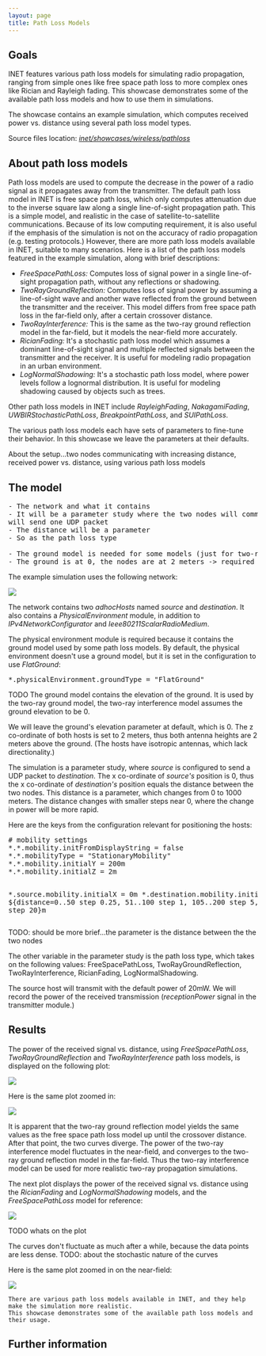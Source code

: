 ```yaml
---
layout: page
title: Path Loss Models
---
```


Goals
-----

INET features various path loss models for simulating radio propagation, ranging from simple ones like free space path loss to more complex ones like Rician and Rayleigh fading. This showcase demonstrates some of the available path loss models and how to use them in simulations.

The showcase contains an example simulation, which computes received power vs. distance using several path loss model types.

Source files location: <a href="https://github.com/inet-framework/inet-showcases/tree/master/wireless/pathloss" target="_blank"><var>inet/showcases/wireless/pathloss</var></a>

About path loss models
----------------------

Path loss models are used to compute the decrease in the power of a radio signal as it propagates away from the transmitter. The default path loss model in INET is free space path loss, which only computes attenuation due to the inverse square law along a single line-of-sight propagation path. This is a simple model, and realistic in the case of satellite-to-satellite communications. Because of its low computing requirement, it is also useful if the emphasis of the simulation is not on the accuracy of radio propagation (e.g. testing protocols.) However, there are more path loss models available in INET, suitable to many scenarios. Here is a list of the path loss models featured in the example simulation, along with brief descriptions:

-   <var>FreeSpacePathLoss:</var> Computes loss of signal power in a single line-of-sight propagation path, without any reflections or shadowing.
-   <var>TwoRayGroundReflection:</var> Computes loss of signal power by assuming a line-of-sight wave and another wave reflected from the ground between the transmitter and the receiver. This model differs from free space path loss in the far-field only, after a certain crossover distance.
-   <var>TwoRayInterference:</var> This is the same as the two-ray ground reflection model in the far-field, but it models the near-field more accurately.
-   <var>RicianFading:</var> It's a stochastic path loss model which assumes a dominant line-of-sight signal and multiple reflected signals between the transmitter and the receiver. It is useful for modeling radio propagation in an urban environment.
-   <var>LogNormalShadowing:</var> It's a stochastic path loss model, where power levels follow a lognormal distribution. It is useful for modeling shadowing caused by objects such as trees.

Other path loss models in INET include <var>RayleighFading</var>, <var>NakagamiFading</var>, <var>UWBIRStochasticPathLoss</var>, <var>BreakpointPathLoss</var>, and <var>SUIPathLoss</var>.

The various path loss models each have sets of parameters to fine-tune their behavior. In this showcase we leave the parameters at their defaults.

About the setup...two nodes communicating with increasing distance, received power vs. distance, using various path loss models

The model
---------

<pre>
- The network and what it contains
- It will be a parameter study where the two nodes will communicate; the source node
will send one UDP packet
- The distance will be a parameter
- So as the path loss type

- The ground model is needed for some models (just for two-ray ground ?)
- The ground is at 0, the nodes are at 2 meters -> required for the two-ray ground model
</pre>

The example simulation uses the following network:

<img src="network.png" class="screen" />

The network contains two <var>adhocHosts</var> named <var>source</var> and <var>destination</var>. It also contains a <var>PhysicalEnvironment</var> module, in addition to <var>IPv4NetworkConfigurator</var> and <var>Ieee80211ScalarRadioMedium</var>.

The physical environment module is required because it contains the ground model used by some path loss models. By default, the physical environment doesn't use a ground model, but it is set in the configuration to use <var>FlatGround</var>:

<p><pre class="snippet">
*.physicalEnvironment.groundType = "FlatGround"
</pre></p>

TODO
The ground model contains the elevation of the ground. It is used by the two-ray ground model, the two-ray interference model assumes the ground elevation to be 0.

We will leave the ground's elevation parameter at default, which is 0. The z co-ordinate of both hosts is set to 2 meters, thus both antenna heights are 2 meters above the ground. (The hosts have isotropic antennas, which lack directionality.)


The simulation is a parameter study, where <var>source</var> is configured to send a UDP packet to <var>destination</var>. The x co-ordinate of <var>source's</var> position is 0, thus the x co-ordinate of <var>destination's</var> position equals the distance between the two nodes. This distance is a parameter, which changes from 0 to 1000 meters. The distance changes with smaller steps near 0, where the change in power will be more rapid.

Here are the keys from the configuration relevant for positioning the hosts:

<p><pre class="snippet">
# mobility settings
*.*.mobility.initFromDisplayString = false
*.*.mobilityType = "StationaryMobility"
*.*.mobility.initialY = 200m
*.*.mobility.initialZ = 2m

*.source.mobility.initialX = 0m
*.destination.mobility.initialX = ${distance=0..50 step 0.25, 51..100 step 1, 105..200 step 5, 220..1000 step 20}m
</pre></p>

TODO: should be more brief...the parameter is the distance between the the two nodes

The other variable in the parameter study is the path loss type, which takes on the following values: FreeSpacePathLoss, TwoRayGroundReflection, TwoRayInterference, RicianFading, LogNormalShadowing.

The source host will transmit with the default power of 20mW. We will record the power of the received transmission (<var>receptionPower</var> signal in the transmitter module.)

Results
-------

The power of the received signal vs. distance, using <var>FreeSpacePathLoss</var>, <var>TwoRayGroundReflection</var> and <var>TwoRayInterference</var> path loss models, is displayed on the following plot:

<a href="tworay.svg" target="_blank"><img class="screen" src="tworay.png"></a>

Here is the same plot zoomed in:

<a href="tworay2.svg" target="_blank"><img class="screen" src="tworay2.png"></a>

It is apparent that the two-ray ground reflection model yields the same values as the free space path loss model up until the crossover distance. After that point, the two curves diverge. The power of the two-ray interference model fluctuates in the near-field, and converges to the two-ray ground reflection model in the far-field. Thus the two-ray interference model can be used for more realistic two-ray propagation simulations.

The next plot displays the power of the received signal vs. distance using the <var>RicianFading</var> and <var>LogNormalShadowing</var> models, and the <var>FreeSpacePathLoss</var> model for reference:

<a href="ricianlognormal.svg" target="_blank"><img class="screen" src="ricianlognormal.png"></a>

TODO whats on the plot

The curves don't fluctuate as much after a while, because the data points are less dense.
TODO: about the stochastic nature of the curves

Here is the same plot zoomed in on the near-field:

<a href="ricianlognormal2.svg" target="_blank"><img class="screen" src="ricianlognormal2.png"></a> 

    There are various path loss models available in INET, and they help make the simulation more realistic.
    This showcase demonstrates some of the available path loss models and their usage.

## Further information


